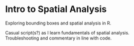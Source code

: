 # Intro to Spatial Analysis
 Exploring bounding boxes and spatial analysis in R.
 
 Casual script(s?) as I learn fundamentals of spatial analysis. Troubleshooting and commentary in line with code.
